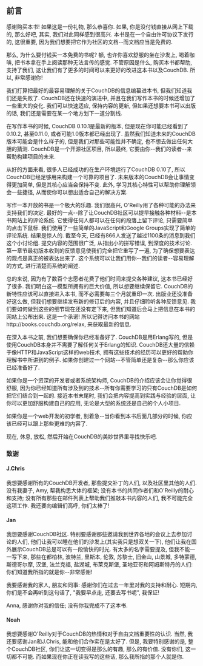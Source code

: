 ## 前言 ## 

感谢购买本书! 如果这是一份礼物, 那么恭喜你. 如果, 你是没付钱直接从网上下载的, 那么好吧, 其实, 我们对此同样感到很高兴. 本书是在一个自由许可协议下发行的, 这很重要, 因为我们想要把它作为社区的文档--而文档应当是免费的. 

那么, 为什么要付钱买一本免费的书呢? 额, 也许你喜欢舒服的坐在沙发上, 喝着咖啡, 把书本拿在手上阅读那种无法言传的感觉. 不管原因是什么, 购买本书都帮助, 支持了我们, 这让我们有了更多的时间可以来更好的改进这本书以及CouchDB. 所以, 非常感谢你!

我们打算把最好的最容易理解的关于CouchDB的信息编纂进本书, 但我们知道我们还是失败了. CouchDB还在快速的演进中, 并且在我们写作本书的时候还增加了一些重大的变化. 我们可以快速适应, 保持内容的更新, 但如果还想要本书可以出版的话, 我们还是需要在某一个地方划下一道分割线.

在写作本书的时候, CouchDB 0.10.1是最新的版本, 但是现在你可能已经看到了0.10.2, 甚至0.11.0, 或者可能1.0版本都已经出现了. 虽然我们知道未来的CouchDB版本可能会是什么样子的, 但是我们对那些可能性并不确定, 也不想去做出任何大胆的猜测. CouchDB是一个开源社区项目, 所以最终, 它要由你--我们的读者--来帮助构建项目的未来.

从好的方面来看, 很多人已经成功的在生产环境运行了CouchDB 0.10了, 所以CouchDB已经足够用来构建一个可靠的项目了. 未来版本的CouchDB会让事情变得更加简单, 但是其核心应当会保持不变. 此外, 学习其核心特性可以帮助你理解领会一些捷径, 从而使你可以想出适合自己的解决方案.

写作一本开放的书是一个极大的乐趣. 我们很高兴, O'Reilly用了各种可能的办法来支持我们的决定. 最好的一点--除了让CouchDB社区可以提早接触各种材料--是本书网站上的评论系统. 它使得任何人都可以在任何的段落上留下评论, 只需要简单的点击下鼠标. 我们使用了一些简单的JavaScript和Google Groups实现了简单的评论系统. 结果是惊人的. 截至今天, 已经有866人发送了越过1100条的消息到我们这个小讨论组. 提交内容的范围很广泛, 从指出小的拼写错误, 到深度的技术讨论. 第一章节最初版本收到的反馈意见使我们完全把它重写了一遍, 为了确保想要表达的观点是真正的被表达出来了. 这个系统可以让我们用你--我们的读者--容易理解的方式, 进行清楚而系统的阐述.

总的来说, 因为有了数百个志愿者花费了他们时间来提交各种建议, 这本书已经好了很多. 我们明白这一模型所拥有的巨大价值, 所以想要继续保留它. CouchDB的新特性应该可以直接进入本书, 而不必需要每三个月就重印一次. 出版业还没准备好这么做, 但我们想要继续发布新的修订后的内容, 并且仔细聆听各种反馈意见. 我们要如何做到这些的细节现在还没有定下来, 但我们知道后会马上把信息在本书的网站上公布出来. 这是一个承诺! 所以记得访问本书的网站http://books.couchdb.org/relax, 来获取最新的信息.

在深入本书之前, 我们想要确保你已经准备好了. CouchDB是用Erlang写的, 但是使用CouchDB本身并不需要了解任何关于Erlang的知识. CouchDB还大量的信赖于像HTTP和JavaScript这样的web技术, 拥有这些技术的经历可以更好的帮助你理解书中所讲到的例子. 如果你创建过一个网站--不管简单还是复杂--那么你应该已经准备好了.

如果你是一个资深的开发者或者系统架构师, CouchDB的介绍应该会让你觉得很舒服, 因为你已经知道所有涉及到的技术--所有你需要学习的只有CouchDB是如何把它们结合到一起的. 接近本书末尾时, 我们会把内容提高到实践与经验的层面, 让你可以更加舒服构建自己的应用, 无论是大型的系统还是自己的个人小项目.

如果你是一个web开发的初学者, 别着急--当你看到本书后面几部分的时候, 你应该已经可以跟上那些更难的内容了.

现在, 休息, 放松, 然后开始在CouchDB的美妙世界里寻找快乐吧.

### 致谢 ###

#### J.Chris ####

我想要感谢所有的CouchDB开发者, 那些提交补丁的人们, 以及社区里其他的人们. 没有我妻子, Amy, 帮我构思大体的框架; 没有本书的共同作者们和O'Reilly的耐心和支持; 没有所有那些在邮件列表上帮助我们推敲本书内容的人们, 我不可能完全这项工作. 我还要向编辑们高呼, 你们太棒了! 

#### Jan ####

我想要感谢CouchDB社区. 特别要感谢那些邀请我到世界各地的会议上去参加讨论的人们, 他们让我可以睡在他们的沙发上(其实我只是想双关一下), 他们让我在国外展示CouchDB总是可以有一段愉快的时光. 有太多的名字需要提及, 但我不能一一写下来, 那些在都柏林, 波特兰, 里斯本, 伦敦, 苏黎士, 旧金山, 山景城, 多特蒙德, 斯德哥尔摩, 汉堡, 法兰克福, 盐湖城, 布莱克斯堡, 圣地亚哥和阿姆斯特丹的人们: 你们知道我所指的就是你--非常感谢!

我要感谢我的家人, 朋友和同事: 感谢你们在过去一年里对我的支持和耐心. 短期内, 你们是不会再听到这句话了, "我要早点走, 还要去写书呢", 我保证!

Anna, 感谢你对我的信任; 没有你我完成不了这本书.

#### Noah ####

我想要感谢O'Reilly对于CouchDB的热情和对于自由文档重要性的认识. 当然, 我还要感谢Jan和J.Chris, 能和他们合作实在是太好了. 但是, 我要特别感谢的是, 整个CouchDB社区, 你们让这一切变得是那么的有趣, 那么的有价值. 没有你们, 这一切都不可能. 而如果现在你正在读我写的这些话, 那么我所指的那个人就是你.


